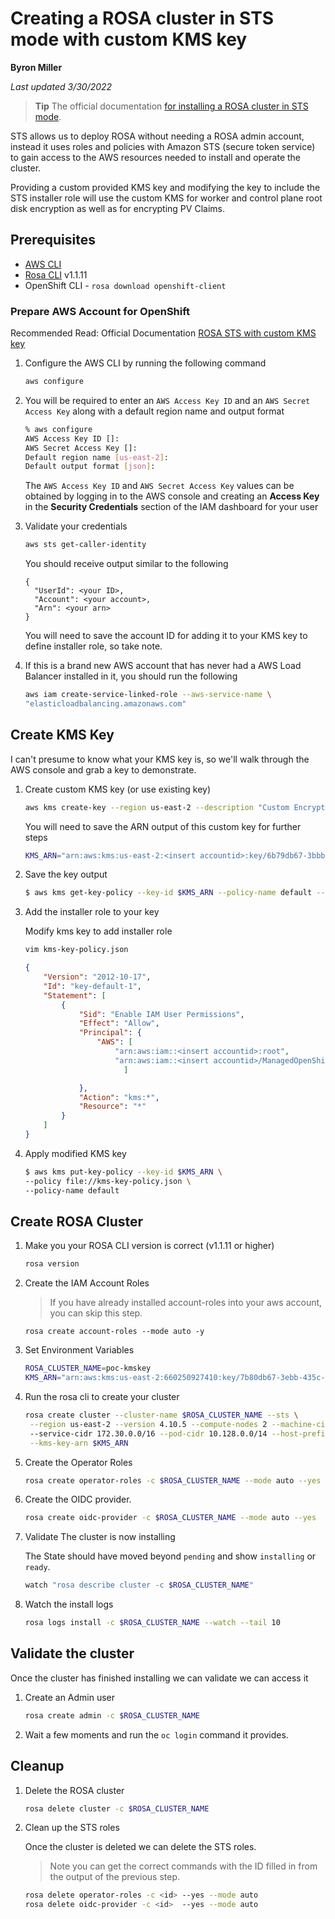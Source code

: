 # Creating a ROSA cluster in STS mode with custom KMS key

**Byron Miller**

*Last updated 3/30/2022*

> **Tip** The official documentation [for installing a ROSA cluster in STS mode](https://docs.openshift.com/rosa/rosa_getting_started_sts/rosa-sts-getting-started-workflow.html).


STS allows us to deploy ROSA without needing a ROSA admin account, instead it uses roles and policies with Amazon STS (secure token service) to gain access to the AWS resources needed to install and operate the cluster.

Providing a custom provided KMS key and modifying the key to include the STS installer role will use the custom KMS for worker and control plane root disk encryption as well as for encrypting PV Claims.

## Prerequisites

* [AWS CLI](https://docs.aws.amazon.com/cli/latest/userguide/install-cliv2.html)
* [Rosa CLI](https://github.com/openshift/rosa/releases/tag/v1.1.11) v1.1.11
* OpenShift CLI - `rosa download openshift-client`


### Prepare AWS Account for OpenShift

Recommended Read: Official Documentation [ROSA STS with custom KMS key](https://docs.openshift.com/rosa/rosa_getting_started/rosa-sts-creating-a-cluster-with-customizations.html#rosa-sts-creating-cluster-customizations_rosa-sts-creating-a-cluster-with-customizations)

1. Configure the AWS CLI by running the following command

    ```bash
    aws configure
    ```

2. You will be required to enter an `AWS Access Key ID` and an `AWS Secret Access Key` along with a default region name and output format

    ```bash
    % aws configure
    AWS Access Key ID []: 
    AWS Secret Access Key []: 
    Default region name [us-east-2]: 
    Default output format [json]:
    ```
    The `AWS Access Key ID` and `AWS Secret Access Key` values can be obtained by logging in to the AWS console and creating an **Access Key** in the **Security Credentials** section of the IAM dashboard for your user

3. Validate your credentials 

    ```bash
    aws sts get-caller-identity
    ```
    
    You should receive output similar to the following
    ```
    {
      "UserId": <your ID>,
      "Account": <your account>,
      "Arn": <your arn>
    }
    ```

    You will need to save the account ID for adding it to your KMS key to define installer role, so take note.

4. If this is a brand new AWS account that has never had a AWS Load Balancer installed in it, you should run the following

    ```bash
    aws iam create-service-linked-role --aws-service-name \
    "elasticloadbalancing.amazonaws.com"
    ```

## Create KMS Key

I can't presume to know what your KMS key is, so we'll walk through the AWS console and grab a key to demonstrate.

1. Create custom KMS key (or use existing key)

    ```bash
    aws kms create-key --region us-east-2 --description "Custom Encryption Key"
    ```

   You will need to save the ARN output of this custom key for further steps

   ```bash
   KMS_ARN="arn:aws:kms:us-east-2:<insert accountid>:key/6b79db67-3bbb-435c-8352-7fa20b7d6518"
   ```

1. Save the key output

    ```bash
    $ aws kms get-key-policy --key-id $KMS_ARN --policy-name default --output text > kms-key-policy.json
    ```

1. Add the installer role to your key

   Modify kms key to add installer role

    ```bash
    vim kms-key-policy.json
    ```

      ```json
      {
          "Version": "2012-10-17",
          "Id": "key-default-1",
          "Statement": [
              {
                  "Sid": "Enable IAM User Permissions",
                  "Effect": "Allow",
                  "Principal": {
                      "AWS": [
                          "arn:aws:iam::<insert accountid>:root",
                          "arn:aws:iam::<insert accountid>/ManagedOpenShift-Installer-Role"
                     		]

                  },
                  "Action": "kms:*",
                  "Resource": "*"
              }
          ]
      }
      ```

1. Apply modified KMS key

    ```bash
    $ aws kms put-key-policy --key-id $KMS_ARN \ 
    --policy file://kms-key-policy.json \ 
    --policy-name default
    ```

## Create ROSA Cluster

1. Make you your ROSA CLI version is correct (v1.1.11 or higher)

    ```bash
    rosa version
    ```

1. Create the IAM Account Roles

    > If you have already installed account-roles into your aws account, you can skip this step.

    ```
    rosa create account-roles --mode auto -y
    ```

1. Set Environment Variables
   
   ```bash
   ROSA_CLUSTER_NAME=poc-kmskey
   KMS_ARN="arn:aws:kms:us-east-2:660250927410:key/7b80db67-3ebb-435c-9462-7fa30b7d6509"
   ```

2. Run the rosa cli to create your cluster


    ```bash
    rosa create cluster --cluster-name $ROSA_CLUSTER_NAME --sts \
     --region us-east-2 --version 4.10.5 --compute-nodes 2 --machine-cidr 10.0.0.0/16 \ 
     --service-cidr 172.30.0.0/16 --pod-cidr 10.128.0.0/14 --host-prefix 23 \
     --kms-key-arn $KMS_ARN
    ```

1. Create the Operator Roles

    ```bash
    rosa create operator-roles -c $ROSA_CLUSTER_NAME --mode auto --yes
    ```

2. Create the OIDC provider.

    ```bash
    rosa create oidc-provider -c $ROSA_CLUSTER_NAME --mode auto --yes
    ```

3. Validate The cluster is now installing

    The State should have moved beyond `pending` and show `installing` or `ready`.

    ```bash
    watch "rosa describe cluster -c $ROSA_CLUSTER_NAME"
    ```

4. Watch the install logs

    ```bash
    rosa logs install -c $ROSA_CLUSTER_NAME --watch --tail 10
    ```

## Validate the cluster

Once the cluster has finished installing we can validate we can access it

1. Create an Admin user

    ```bash
    rosa create admin -c $ROSA_CLUSTER_NAME
    ```

1. Wait a few moments and run the `oc login` command it provides.

## Cleanup

1. Delete the ROSA cluster

    ```bash
    rosa delete cluster -c $ROSA_CLUSTER_NAME
    ```

1. Clean up the STS roles

    Once the cluster is deleted we can delete the STS roles.

   > Note you can get the correct commands with the ID filled in from the output of the previous step.

   ```bash
   rosa delete operator-roles -c <id> --yes --mode auto
   rosa delete oidc-provider -c <id>  --yes --mode auto
   ```
